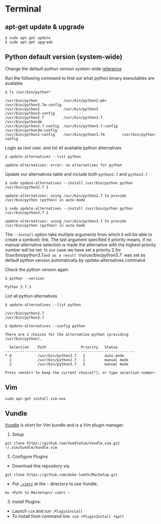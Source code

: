 # Terminal

## apt-get update & upgrade
```
$ sudo apt-get update
$ sudo apt-get upgrade
```

## Python default version (system-wide)

Change the default python version system-wide [reference](https://linuxconfig.org/how-to-change-from-default-to-alternative-python-version-on-debian-linux)


Run the following command to find out what python binary exexutables are available
```
$ ls /usr/bin/python*

/usr/bin/python            /usr/bin/python2-pbr       /usr/bin/python3.7m-config
/usr/bin/python2           /usr/bin/python3           /usr/bin/python3-config
/usr/bin/python2.7         /usr/bin/python3.7         /usr/bin/python3m
/usr/bin/python2.7-config  /usr/bin/python3.7-config  /usr/bin/python3m-config
/usr/bin/python2-config    /usr/bin/python3.7m        /usr/bin/python-config
```


Login as root user, and list all available python alternatives
```
$ update-alternatives --list python

update-alternatives: error: no alternatives for python
```

Update our alternatives table and include both `python2.7` and `python3.7`
```
$ sudo update-alternatives --install /usr/bin/python python /usr/bin/python2.7 1

update-alternatives: using /usr/bin/python2.7 to provide /usr/bin/python (python) in auto mode

$ sudo update-alternatives --install /usr/bin/python python /usr/bin/python3.7 2

update-alternatives: using /usr/bin/python3.7 to provide /usr/bin/python (python) in auto mode
````

The `--install` option take multiple arguments from which it will be able to create a symbolic link. The last argument specified it priority means, if no manual alternative selection is made the alternative with the highest priority number will be set. In our case we have set a priority 2 for 1/usr/bin/python3.7` and as a result the `/usr/bin/python3.7` was set as default python version automatically by update-alternatives command. 


Check the python version again
```
$ python --version

Python 3.7.3
```

List all python alternatives
```
$ update-alternatives --list python

/usr/bin/python2.7
/usr/bin/python3.7
```


```
$ Update-alternatives --config python

There are 2 choices for the alternative python (providing /usr/bin/python).

  Selection    Path                Priority   Status
------------------------------------------------------------
* 0            /usr/bin/python3.7   2         auto mode
  1            /usr/bin/python2.7   1         manual mode
  2            /usr/bin/python3.7   2         manual mode

Press <enter> to keep the current choice[*], or type selection number: 
```

## Vim
```
sudo apt-get install vim-nox
```

## Vundle
[Vundle](https://github.com/VundleVim/Vundle.vim) is short for Vim bundle and is a Vim plugin manager.
1. Setup
```
git clone https://github.com/VundleVim/Vundle.vim.git ~/.vim/bundle/Vundle.vim
```

2. Configure Plugins
* Download this repository via
```
git clone https://github.com/duke-leeth/MacSetup.git
```

* Put [`.vimrc`](.vimrc) at the `~` directory to use Vundle.
```
mv <Path to MacSetup>/.vimrc ~
```

3. Install Plugins:
* Launch `vim` and run `:PluginInstall`
* To install from command line: `vim +PluginInstall +qall`



